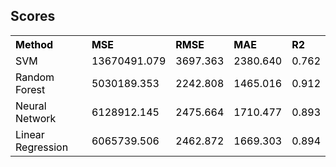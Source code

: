 ## Scores

<table>

<tbody>

<tr>

<th style="color:black;border:0;background:transparent;text-align:left;vertical-align:middle;">Method</th>

<th style="color:black;border:0;background:transparent;text-align:left;vertical-align:middle;">MSE</th>

<th style="color:black;border:0;background:transparent;text-align:left;vertical-align:middle;">RMSE</th>

<th style="color:black;border:0;background:transparent;text-align:left;vertical-align:middle;">MAE</th>

<th style="color:black;border:0;background:transparent;text-align:left;vertical-align:middle;">R2</th>

</tr>

<tr>

<td style="color:black;border:0;background:transparent;text-align:left;vertical-align:middle;">SVM</td>

<td style="color:black;border:0;background:transparent;text-align:left;vertical-align:middle;">13670491.079</td>

<td style="color:black;border:0;background:transparent;text-align:left;vertical-align:middle;">3697.363</td>

<td style="color:black;border:0;background:transparent;text-align:left;vertical-align:middle;">2380.640</td>

<td style="color:black;border:0;background:transparent;text-align:left;vertical-align:middle;">0.762</td>

</tr>

<tr>

<td style="color:black;border:0;background:transparent;text-align:left;vertical-align:middle;">Random Forest</td>

<td style="color:black;border:0;background:transparent;text-align:left;vertical-align:middle;">5030189.353</td>

<td style="color:black;border:0;background:transparent;text-align:left;vertical-align:middle;">2242.808</td>

<td style="color:black;border:0;background:transparent;text-align:left;vertical-align:middle;">1465.016</td>

<td style="color:black;border:0;background:transparent;text-align:left;vertical-align:middle;">0.912</td>

</tr>

<tr>

<td style="color:black;border:0;background:transparent;text-align:left;vertical-align:middle;">Neural Network</td>

<td style="color:black;border:0;background:transparent;text-align:left;vertical-align:middle;">6128912.145</td>

<td style="color:black;border:0;background:transparent;text-align:left;vertical-align:middle;">2475.664</td>

<td style="color:black;border:0;background:transparent;text-align:left;vertical-align:middle;">1710.477</td>

<td style="color:black;border:0;background:transparent;text-align:left;vertical-align:middle;">0.893</td>

</tr>

<tr>

<td style="color:black;border:0;background:transparent;text-align:left;vertical-align:middle;">Linear Regression</td>

<td style="color:black;border:0;background:transparent;text-align:left;vertical-align:middle;">6065739.506</td>

<td style="color:black;border:0;background:transparent;text-align:left;vertical-align:middle;">2462.872</td>

<td style="color:black;border:0;background:transparent;text-align:left;vertical-align:middle;">1669.303</td>

<td style="color:black;border:0;background:transparent;text-align:left;vertical-align:middle;">0.894</td>

</tr>

</tbody>

</table>
